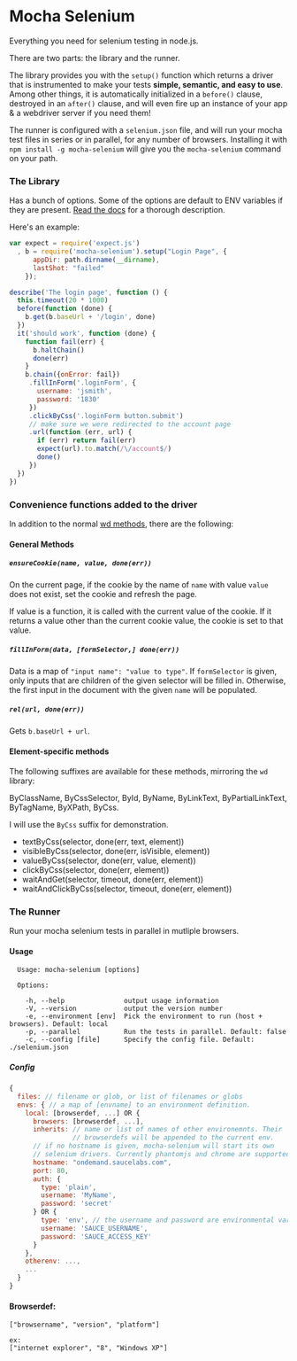 
# Mocha Selenium
Everything you need for selenium testing in node.js.

There are two parts: the library and the runner.

The library provides you with the `setup()` function which returns a driver that is instrumented to make your tests **simple, semantic, and easy to use**. Among other things, it is automatically initialized in a `before()` clause, destroyed in an `after()` clause, and will even fire up an instance of your app & a webdriver server if you need them!

The runner is configured with a `selenium.json` file, and will run your mocha test files in series or in parallel, for any number of browsers. Installing it with `npm install -g mocha-selenium` will give you the `mocha-selenium` command on your path.

### The Library
Has a bunch of options. Some of the options are default to ENV variables if they are present. [Read the docs](http://jaredly.github.io/mocha-selenium/#section-2) for a thorough description.

Here's an example:
```js
var expect = require('expect.js')
  , b = require('mocha-selenium').setup("Login Page", {
      appDir: path.dirname(__dirname),
      lastShot: "failed"
    });

describe('The login page', function () {
  this.timeout(20 * 1000)
  before(function (done) {
    b.get(b.baseUrl + '/login', done)
  })
  it('should work', function (done) {
    function fail(err) {
      b.haltChain()
      done(err)
    }
    b.chain({onError: fail})
     .fillInForm('.loginForm', {
       username: 'jsmith',
       password: '1830'
     })
     .clickByCss('.loginForm button.submit')
     // make sure we were redirected to the account page
     .url(function (err, url) {
       if (err) return fail(err)
       expect(url).to.match(/\/account$/)
       done()
     })
  })
})
```

### Convenience functions added to the driver
In addition to the normal
[wd methods](https://github.com/admc/wd/#supported-methods), there are
the following:

#### General Methods

##### `ensureCookie(name, value, done(err))`
On the current page, if the cookie by the name of `name` with value
`value` does not exist, set the cookie and refresh the page.

If value is a function, it is called with the current value of the
cookie. If it returns a value other than the current cookie value, the
cookie is set to that value.

##### `fillInForm(data, [formSelector,] done(err))`
Data is a map of `"input name": "value to type"`. If `formSelector` is
given, only inputs that are children of the given selector will be
filled in. Otherwise, the first input in the document with the given
`name` will be populated.

##### `rel(url, done(err))`
Gets `b.baseUrl + url`.

#### Element-specific methods
The following suffixes are available for these methods, mirroring the `wd` library:

ByClassName, ByCssSelector, ById, ByName, ByLinkText, ByPartialLinkText, ByTagName, ByXPath, ByCss.

I will use the `ByCss` suffix for demonstration.

- textByCss(selector, done(err, text, element))
- visibleByCss(selector, done(err, isVisible, element))
- valueByCss(selector, done(err, value, element))
- clickByCss(selector, done(err, element))
- waitAndGet(selector, timeout, done(err, element))
- waitAndClickByCss(selector, timeout, done(err, element))

### The Runner
Run your mocha selenium tests in parallel in mutliple browsers.

#### Usage

```
  Usage: mocha-selenium [options]

  Options:

    -h, --help               output usage information
    -V, --version            output the version number
    -e, --environment [env]  Pick the environment to run (host + browsers). Default: local
    -p, --parallel           Run the tests in parallel. Default: false
    -c, --config [file]      Specify the config file. Default: ./selenium.json
```

##### Config

```javascript
{
  files: // filename or glob, or list of filenames or globs
  envs: { // a map of [envname] to an environment definition.
    local: [browserdef, ...] OR {
      browsers: [browserdef, ...],
      inherits: // name or list of names of other environemnts. Their
                // browserdefs will be appended to the current env.
      // if no hostname is given, mocha-selenium will start its own
      // selenium drivers. Currently phantomjs and chrome are supported
      hostname: "ondemand.saucelabs.com",
      port: 80,
      auth: {
        type: 'plain',
        username: 'MyName',
        password: 'secret'
      } OR {
        type: 'env', // the username and password are environmental variables
        username: 'SAUCE_USERNAME',
        password: 'SAUCE_ACCESS_KEY'
      }
    },
    otherenv: ...,
    ...
  }
}
```

#### Browserdef:

```
["browsername", "version", "platform"]

ex:
["internet explorer", "8", "Windows XP"]
```
